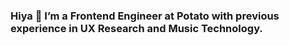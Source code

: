 ### Hiya 👋 I’m a Frontend Engineer at Potato with previous experience in UX Research and Music Technology.
